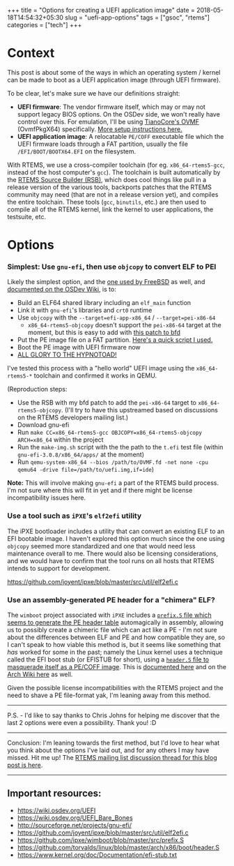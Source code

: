+++
title = "Options for creating a UEFI application image"
date = 2018-05-18T14:54:32+05:30
slug = "uefi-app-options"
tags = ["gsoc", "rtems"]
categories = ["tech"]
+++

# Context

This post is about some of the ways in which an operating system / kernel can be
made to boot as a UEFI application image (through UEFI firmware).

To be clear, let's make sure we have our definitions straight:

- **UEFI firmware**: The vendor firmware itself, which may or may not support
  legacy BIOS options. On the OSDev side, we won't really have control over
  this. For emulation, I'll be using [TianoCore's
  OVMF](https://github.com/tianocore/tianocore.github.io/wiki/How-to-build-OVMF)
  (OvmfPkgX64) specifically. [More setup instructions
  here.](https://devel.rtems.org/wiki/Developer/Simulators/QEMU#QEMUandUEFIusingOVMFEDKII)
- **UEFI application image**: A relocatable `PE/COFF` executable file which the
  UEFI firmware loads through a FAT partition, usually the file
  `/EFI/BOOT/BOOTX64.EFI` on the filesystem.

With RTEMS, we use a cross-compiler toolchain (for eg. `x86_64-rtems5-gcc`,
instead of the host computer's `gcc`). The toolchain is built automatically by
the [RTEMS Source Builder (RSB)](http://git.rtems.org/rtems-source-builder),
which does cool things like pull in a release version of the various tools,
backports patches that the RTEMS community may need (that are not in a release
version yet), and compiles the entire toolchain. These tools (`gcc`, `binutils`,
etc.) are then used to compile all of the RTEMS kernel, link the kernel to user
applications, the testsuite, etc.

# Options

### Simplest: Use `gnu-efi`, then use `objcopy` to convert ELF to PEI

Likely the simplest option, and the [one used by
FreeBSD](https://github.com/freebsd/freebsd/blob/996b0b6d81cf31cd8d58af5d8b45f0b4945d960d/stand/efi/loader/Makefile#L98-L119)
as well, and [documented on the OSDev
Wiki](https://wiki.osdev.org/UEFI#Developing_with_GNU-EFI), is to:

- Build an ELF64 shared library including an `elf_main` function
- Link it with `gnu-efi`'s libraries and `crt0` runtime
- Use `objcopy` with the `--target=efi-app-x86_64` / `--target=pei-x86-64`
  - `x86_64-rtems5-objcopy` doesn't support the `pei-x86-64` target at the
    moment, but this is easy to add with [this patch to bfd](https://gist.github.com/AmaanC/aa7145e631e9f20e35f9b133386d11c8#file-rtems-binutils-objcopy-pei-target-patch)
- Put the PE image file on a FAT partition. [Here's a quick script I used.](https://gist.github.com/AmaanC/aa7145e631e9f20e35f9b133386d11c8#file-make-img-sh)
- Boot the PE image with UEFI firmware now
- [ALL GLORY TO THE HYPNOTOAD!](http://r33b.net/)

I've tested this process with a "hello world" UEFI image using the
`x86_64-rtems5-*` toolchain and confirmed it works in QEMU.

(Reproduction steps:

- Use the RSB with my bfd patch to add the `pei-x86-64` target to
  `x86_64-rtems5-objcopy`. (I'll try to have this upstreamed based on
  discussions on the RTEMS developers mailing list.)
- Download gnu-efi
- Run `make CC=x86_64-rtems5-gcc OBJCOPY=x86_64-rtems5-objcopy ARCH=x86_64`
  within the project
- Run the `make-img.sh` script with the the path to the `t.efi` test file
  (within `gnu-efi-3.0.8/x86_64/apps/` at the moment)
- Run `qemu-system-x86_64 --bios /path/to/OVMF.fd -net none -cpu qemu64 -drive file=/path/to/uefi.img,if=ide`)

**Note:** This will involve making `gnu-efi` a part of the RTEMS build
process. I'm not sure where this will fit in yet and if there might be license
incompatibility issues here.

### Use a tool such as `iPXE`'s `elf2efi` utility

The iPXE bootloader includes a utility that can convert an existing ELF to an
EFI bootable image. I haven't explored this option much since the one using
`objcopy` seemed more standardized and one that would need less maintenance
overall to me. There would also be licensing considerations, and we would have
to confirm that the tool runs on all hosts that RTEMS intends to support for
development.

https://github.com/joyent/ipxe/blob/master/src/util/elf2efi.c

### Use an assembly-generated PE header for a "chimera" ELF?

The `wimboot` project associated with `iPXE` includes a [`prefix.S` file which
seems to generate the PE header
table](https://github.com/ipxe/wimboot/blob/master/src/prefix.S) automagically
in assembly, allowing us to possibly create a chimeric file which can act like a
PE - I'm not sure about the differences between ELF and PE and how compatible
they are, so I can't speak to how viable this method is, but it seems like
something that _has_ worked for some in the past; namely the Linux kernel uses a
technique called the EFI boot stub (or EFISTUB for short), using a [`header.S`
file to masquerade itself as a PE/COFF
image](https://github.com/torvalds/linux/blob/master/arch/x86/boot/header.S). This
is [documented here](https://www.kernel.org/doc/Documentation/efi-stub.txt) and
on the [Arch Wiki here](https://wiki.archlinux.org/index.php/EFISTUB) as well.

Given the possible license incompatibilities with the RTEMS project and the need
to shave a PE file-format yak, I'm leaning away from this method.

--------------------------------------------------------------------------------

P.S. - I'd like to say thanks to Chris Johns for helping me discover that the
last 2 options were even a possibility. Thank you! :D

--------------------------------------------------------------------------------


Conclusion: I'm leaning towards the first method, but I'd love to hear what you
think about the options I've laid out, and for any others I may have missed. Hit
me up! The [RTEMS mailing list discussion thread for this blog post is
here](https://lists.rtems.org/pipermail/devel/2018-May/021622.html).

--------------------------------------------------------------------------------

## Important resources:

- https://wiki.osdev.org/UEFI
- https://wiki.osdev.org/UEFI_Bare_Bones
- http://sourceforge.net/projects/gnu-efi/
- https://github.com/joyent/ipxe/blob/master/src/util/elf2efi.c
- https://github.com/ipxe/wimboot/blob/master/src/prefix.S
- https://github.com/torvalds/linux/blob/master/arch/x86/boot/header.S
- https://www.kernel.org/doc/Documentation/efi-stub.txt
